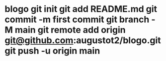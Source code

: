 # blogo git init git add README.md git commit -m first commit git branch -M main git remote add origin git@github.com:augustot2/blogo.git git push -u origin main
